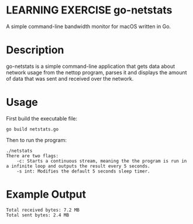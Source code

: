 # LEARNING EXERCISE go-netstats
A simple command-line bandwidth monitor for macOS written in Go.
# Description
go-netstats is a simple command-line application that gets data about network usage from the nettop program, parses it and displays the amount of data that was sent and received over the network.
# Usage
First build the executable file:
```
go build netstats.go
```
Then to run the program:
```
./netstats
There are two flags:
    -c: Starts a continuous stream, meaning the the program is run in a infinite loop and outputs the result every 5 seconds.
    -s int: Modifies the default 5 seconds sleep timer.
```
# Example Output
```
Total received bytes: 7.2 MB
Total sent bytes: 2.4 MB
```
